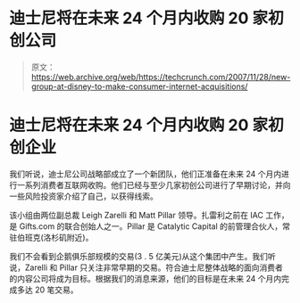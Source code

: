 # 迪士尼将在未来 24 个月内收购 20 家初创公司

> 原文：<https://web.archive.org/web/https://techcrunch.com/2007/11/28/new-group-at-disney-to-make-consumer-internet-acquisitions/>

# 迪士尼将在未来 24 个月内收购 20 家初创企业

我们听说，迪士尼公司战略部成立了一个新团队，他们正准备在未来 24 个月内进行一系列消费者互联网收购。他们已经与至少几家初创公司进行了早期讨论，并向一些风险投资家介绍了自己，以获得线索。

该小组由两位副总裁 Leigh Zarelli 和 Matt Pillar 领导。扎雷利之前在 IAC 工作，是 Gifts.com 的联合创始人之一。Pillar 是 Catalytic Capital 的前管理合伙人，常驻伯班克(洛杉矶附近)。

我们不会看到企鹅俱乐部规模的交易(3 . 5 亿美元)从这个集团中产生。我们听说，Zarelli 和 Pillar 只关注非常早期的交易。符合迪士尼整体战略的面向消费者的内容公司将成为目标。根据我们的消息来源，他们的目标是在未来 24 个月内完成多达 20 笔交易。